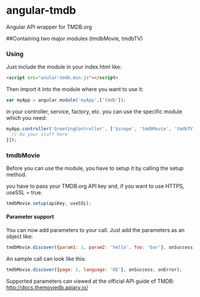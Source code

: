 # angular-tmdb
Angular API wrapper for TMDB.org

##Containing two major modules (tmdbMovie, tmdbTV)

### Using

Just include the module in your index.html like:
```html
<script src="anular-tmdb.min.js"></script>
```

Then import it into the module where you want to use it:
```javascript
var myApp = angular.module('myApp',['tmdb']);
```

in your controller, service, factory, etc. you can use the specific module which you need:
```javascript
myApp.controller('GreetingController', ['$scope', 'tmdbMovie', 'tmdbTV', function($scope, tmdbMovie, tmdbTV) {
  // Do your stuff here
}]);
```

### tmdbMovie

Before you can use the module, you have to setup it by calling the setup method.

you have to pass your TMDB.org API key and, if you want to use HTTPS, useSSL = true.

```javascript
tmdbMovie.setup(apiKey, useSSL);
```

#### Parameter support

You can now add parameters to your call. Just add the parameters as an object like:
```javascript
tmdbMovie.discover({param1: 1, param2: 'hello', foo: 'bar'}, onSuccess, onError);
```

An sample call can look like this:
```javascript
tmdbMovie.discover({page: 2, language: 'DE'}, onSuccess, onError);
```

Supported parameters can viewed at the official API guide of TMDB: http://docs.themoviedb.apiary.io/